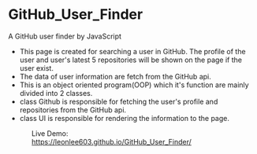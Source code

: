 # GitHub_User_Finder
A GitHub user finder by JavaScript
<ul>
<li>This page is created for searching a user in GitHub. The profile of the user and user's latest 5 repositories will be shown on the page if the user exist.</li>
<li>The data of user information are fetch from the GitHub api.</li>
<li>This is an object oriented program(OOP) which it's function are mainly divided into 2 classes.</li>
<li>class Github is responsible for fetching the user's profile and repositories from the GitHub api.</li>
<li>class UI is responsible for rendering the information to the page.</li>
<ul>

Live Demo:<br>
https://leonlee603.github.io/GitHub_User_Finder/

